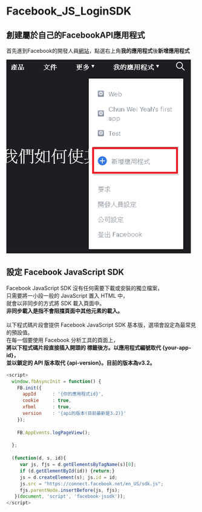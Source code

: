 # Facebook_JS_LoginSDK

## 創建屬於自己的FacebookAPI應用程式
首先進到Facebook的開發人員[網站](https://developers.facebook.com/)，點選右上角**我的應用程式**後**新增應用程式**

![image](https://github.com/WeiYun0912/Facebook_JS_LoginSDK/blob/master/images/FB_1.PNG)
## 設定 Facebook JavaScript SDK
Facebook JavaScript SDK 沒有任何需要下載或安裝的獨立檔案，<br>只需要將一小段一般的 JavaScript 置入 HTML 中，<br>就會以非同步的方式將 SDK 載入頁面中。<br>
**非同步載入是指不會阻擋頁面中其他元素的載入。**
<br><br>
以下程式碼片段會提供 Facebook JavaScript SDK 基本版，選項會設定為最常見的預設值。<br>在每一個要使用 Facebook 分析工具的頁面上，<br>
**將以下程式碼片段直接插入開頭的 <body> 標籤後方。以應用程式編號取代 {your-app-id}，<br>並以鎖定的 API 版本取代 {api-version}。目前的版本為v3.2。**
```js
<script>
  window.fbAsyncInit = function() {
    FB.init({
      appId      : '{你的應用程式id}',
      cookie     : true,
      xfbml      : true,
      version    : '{api的版本(目前最新是3.2)}'
    });
      
    FB.AppEvents.logPageView();   
      
  };

  (function(d, s, id){
     var js, fjs = d.getElementsByTagName(s)[0];
     if (d.getElementById(id)) {return;}
     js = d.createElement(s); js.id = id;
     js.src = "https://connect.facebook.net/en_US/sdk.js";
     fjs.parentNode.insertBefore(js, fjs);
   }(document, 'script', 'facebook-jssdk'));
</script>
```
